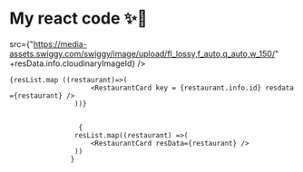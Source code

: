 # My react code ✨🚀


  src={"https://media-assets.swiggy.com/swiggy/image/upload/fl_lossy,f_auto,q_auto,w_150/" +resData.info.cloudinaryImageId} />



    {resList.map ((restaurant)=>(
                        <RestaurantCard key = {restaurant.info.id} resdata ={restaurant} />
                    ))}


                     {
                    resList.map((restaurant) =>(
                        <RestaurantCard resData={restaurant} />
                    ))
                   }